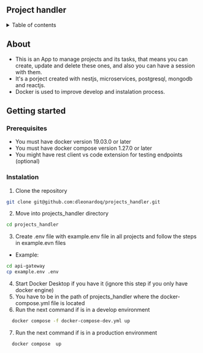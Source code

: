 <a name="readme-top"></a>

## Project handler

<details>
<summary>Table of contents</summary>

- [About](#about)
- [Getting started](#getting-started)
	- [Prerequisites](#prerequisites)
	- [Instalation](#instalation)

</details>

## About

- This is an App to manage projects and its tasks, that means you can create, update and delete these ones, and also you can have a session with them.
- It's a porject created with nestjs, microservices, postgresql, mongodb and reactjs.
- Docker is used to improve develop and instalation process.
</p>

## Getting started

### Prerequisites
- You must have docker version 19.03.0 or later
- You must have docker compose version 1.27.0 or later
- You might have rest client vs code extension for testing endpoints (optional)

### Instalation
1. Clone the repository
```sh
git clone git@github.com:dleonardoq/projects_handler.git
```
2. Move into projects_handler directory
```sh
cd projects_handler
```
3. Create .env file with example.env file in all projects and follow the steps in example.evn files
  - Example:
```sh
cd api-gateway
cp example.env .env
```

4. Start Docker Desktop if you have it (ignore this step if you only have docker engine)
5. You have to be in the path of projects_handler where the docker-compose.yml file is located
6. Run the next command if is in a develop environment
```sh
  docker compose -f docker-compose-dev.yml up
```
7. Run the next command if is in a production environment
```sh
  docker compose  up
```
